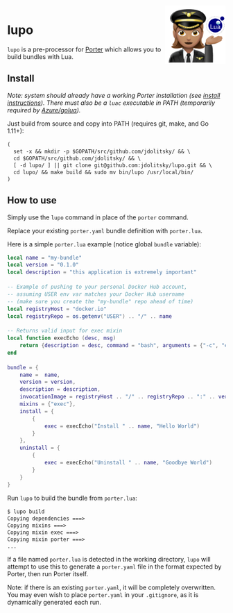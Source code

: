 <img align="right" src="lupo.png" width="140px" />

# lupo

`lupo` is a pre-processor for [Porter](https://porter.sh/) which allows you to build bundles with Lua.

## Install

*Note: system should already have a working Porter installation (see [install instructions](https://porter.sh/install/)). There must also be a `luac` executable in PATH (temporarily required by [Azure/golua](https://github.com/Azure/golua)).*

Just build from source and copy into PATH (requires git, make, and Go 1.11+):
```
(
  set -x && mkdir -p $GOPATH/src/github.com/jdolitsky/ && \
  cd $GOPATH/src/github.com/jdolitsky/ && \
  [ -d lupo/ ] || git clone git@github.com:jdolitsky/lupo.git && \
  cd lupo/ && make build && sudo mv bin/lupo /usr/local/bin/
)
```

## How to use

Simply use the `lupo` command in place of the `porter` command.

Replace your existing `porter.yaml` bundle definition with `porter.lua`.

Here is a simple `porter.lua` example (notice global `bundle` variable):
```lua
local name = "my-bundle"
local version = "0.1.0"
local description = "this application is extremely important"

-- Example of pushing to your personal Docker Hub account,
-- assuming USER env var matches your Docker Hub username
-- (make sure you create the "my-bundle" repo ahead of time)
local registryHost = "docker.io"
local registryRepo = os.getenv("USER") .. "/" .. name

-- Returns valid input for exec mixin
local function execEcho (desc, msg)
    return {description = desc, command = "bash", arguments = {"-c", "echo " .. msg}}
end

bundle = {
    name =  name,
    version = version,
    description = description,
    invocationImage = registryHost .. "/" .. registryRepo .. ":" .. version,
    mixins = {"exec"},
    install = {
        {
            exec = execEcho("Install " .. name, "Hello World")
        }
    },
    uninstall = {
        {
            exec = execEcho("Uninstall " .. name, "Goodbye World")
        }
    }
}
```

Run `lupo` to build the bundle from `porter.lua`:
```
$ lupo build
Copying dependencies ===>
Copying mixins ===>
Copying mixin exec ===>
Copying mixin porter ===>
...
```

If a file named `porter.lua` is detected in the working directory, `lupo` will attempt to use this to generate a `porter.yaml` file in the format expected by Porter, then run Porter itself.

Note: if there is an existing `porter.yaml`, it will be completely overwritten. You may even wish to place `porter.yaml` in your `.gitignore`, as it is dynamically generated each run.

